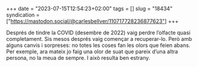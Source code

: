 +++
date = "2023-07-15T12:54:23+02:00"
tags = []
slug = "18434"
syndication = ["https://mastodon.social/@carlesbellver/110717728236877623"]
+++

Després de tindre la COVID (desembre de 2022) vaig perdre l’olfacte quasi completament. Sis mesos després vaig començar a recuperar-lo. Però amb alguns canvis i sorpreses: no totes les coses fan les olors que feien abans. Per exemple, ara mateix jo faig una olor de suat que pareix d’una altra persona, no la meua de sempre. I això resulta ben estrany.
